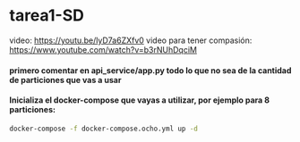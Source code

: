 # tarea1-SD

video: https://youtu.be/lyD7a6ZXfv0
video para tener compasión: https://www.youtube.com/watch?v=b3rNUhDqciM

#### primero comentar en api_service/app.py todo lo que no sea de la cantidad de particiones que vas a usar

#### Inicializa el docker-compose que vayas a utilizar, por ejemplo para 8 particiones:

```bash
docker-compose -f docker-compose.ocho.yml up -d
```

